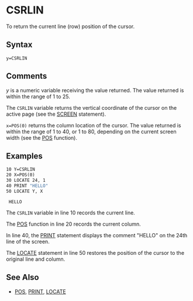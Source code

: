 # CSRLIN

To return the current line (row) position of the cursor.

## Syntax

`y=CSRLIN`

## Comments

*y* is a numeric variable receiving the value returned. The value returned is within the range of 1 to 25.

The `CSRLIN` variable returns the vertical coordinate of the cursor on the active page (see the [SCREEN](SCREEN) statement).

`x=POS(0)` returns the column location of the cursor. The value returned is within the range of 1 to 40, or 1 to 80, depending on the current screen width (see the [POS](POS) function).

## Examples

```vb
10 Y=CSRLIN
20 X=POS(0)
30 LOCATE 24, 1
40 PRINT "HELLO"
50 LOCATE Y, X
```

```text
 HELLO
```

The `CSRLIN` variable in line 10 records the current line.

The [POS](POS) function in line 20 records the current column.

In line 40, the [PRINT](PRINT) statement displays the comment "HELLO" on the 24th line of the screen.

The [LOCATE](LOCATE) statement in line 50 restores the position of the cursor to the original line and column.

## See Also

* [POS](POS), [PRINT](PRINT), [LOCATE](LOCATE)
